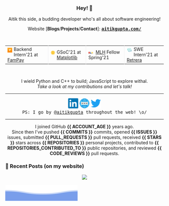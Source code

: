 <h3 align="center"> Hey! 👋</h3>

<p align="center">
Aitik this side, a budding developer who's all about software engineering!
</p>

<p align="center">
Website [<b>Blogs</b>/<b>Projects</b>/<b>Contact</b>]:
<ins><samp><a href="https://aitikgupta.com/"> <b>aitikgupta.com/</b></a></samp></ins>
</p>
<br>

<table align="center">
  <tr>
    <td style="border-right: 1px solid #eeeeef;"> <img alt="FamPay" title="FamPay" style="margin:0px;width:15px;float:left;padding-top:0.225rem;padding-right:0.3rem" src="assets/fampay.webp"> Backend Intern'21 at <a href="https://fampay.in/">FamPay</a></td>
    <td style="border-right: 1px solid #eeeeef;"> <img alt="GSoC" title="GSoC" style="margin:0px;width:15px;float:left;padding-top:0.225rem;padding-right:0.3rem" src="assets/gsoc.webp"> GSoC'21 at <a href="https://summerofcode.withgoogle.com/projects/#5941691627864064">Matplotlib</a></td>
    <td style="border-right: 1px solid #eeeeef;"> <img alt="MLH" title="MLH" style="margin:0px;width:15px;float:left;padding-top:0.5rem;padding-right:0.5rem" src="assets/mlh.webp"> <a href="http://fellowship.mlh.io/">MLH</a> Fellow Spring'21 </td>
    <td> <img alt="Retrera" title="Retrera" style="margin:0px;width:18px;float:left;padding-top:0.15rem;padding-right:0.25rem" src="assets/retrera.webp"> SWE Intern'21 at <a href="https://retrera.com/">Retrera</a> </td>
  </tr>
</table>
<br>

<p align="center">
I wield Python and C++ to build; JavaScript to explore withal.<br>
<i>Take a look at my contributions and let's talk!</i>
</p><hr>
<p align="center">
<a href="https://linkedin.com/in/aitikgupta"><img alt="LinkedIn - /aitikgupta" title="LinkedIn - /aitikgupta" height="32" width="32" src="assets/linkedin.svg"></a>
<a href="https://aitikgupta.com/"><img alt="Personal Website - Aitik Gupta" title="Personal Website - Aitik Gupta" height="32" width="32" src="assets/internet.svg"></a>
<a href="https://twitter.com/aitikgupta"><img alt="Twitter - /aitikgupta" title="Twitter - /aitikgupta" height="32" width="32" src="assets/twitter.svg"></a><br/>
<samp>PS: I go by <ins>@aitikgupta</ins> throughout the web! \o/</samp>
</p><hr>
<p align="center">
I joined GitHub <b>{{ ACCOUNT_AGE }}</b> years ago.<br>
Since then I've pushed <b>{{ COMMITS }}</b> commits, opened <b>{{ ISSUES }}</b> issues, submitted <b>{{ PULL_REQUESTS }}</b> pull requests, received <b>{{ STARS }}</b> stars across <b>{{ REPOSITORIES }}</b> personal projects, contributed to <b>{{ REPOSITORIES_CONTRIBUTED_TO }}</b> public repositories, and reviewed <b>{{ CODE_REVIEWS }}</b> pull requests.
</p>

### 📕 Recent Posts (on my website)
<!-- BLOG-POST-LIST:START -->
<!-- BLOG-POST-LIST:END -->

<p align="center">
<img src="https://visitor-badge.laobi.icu/badge?page_id=aitikgupta"/>       
</p>

![Aitik Gupta](./assets/bottom_header.svg)